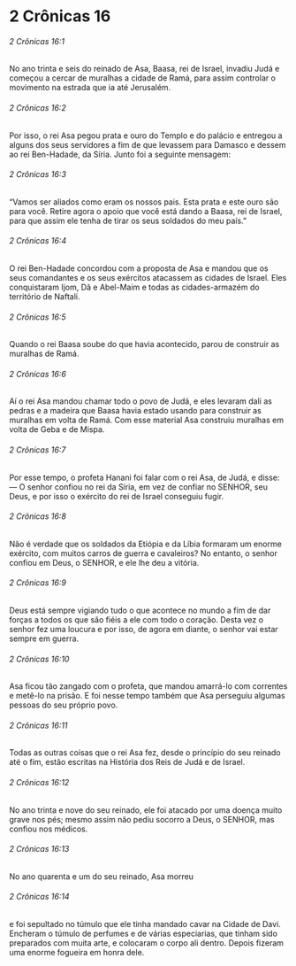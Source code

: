 # 2 Crônicas 16

###### 2 Crônicas 16:1

No ano trinta e seis do reinado de Asa, Baasa, rei de Israel, invadiu Judá e começou a cercar de muralhas a cidade de Ramá, para assim controlar o movimento na estrada que ia até Jerusalém.

###### 2 Crônicas 16:2

Por isso, o rei Asa pegou prata e ouro do Templo e do palácio e entregou a alguns dos seus servidores a fim de que levassem para Damasco e dessem ao rei Ben-Hadade, da Síria. Junto foi a seguinte mensagem:

###### 2 Crônicas 16:3

“Vamos ser aliados como eram os nossos pais. Esta prata e este ouro são para você. Retire agora o apoio que você está dando a Baasa, rei de Israel, para que assim ele tenha de tirar os seus soldados do meu país.”

###### 2 Crônicas 16:4

O rei Ben-Hadade concordou com a proposta de Asa e mandou que os seus comandantes e os seus exércitos atacassem as cidades de Israel. Eles conquistaram Ijom, Dã e Abel-Maim e todas as cidades-armazém do território de Naftali.

###### 2 Crônicas 16:5

Quando o rei Baasa soube do que havia acontecido, parou de construir as muralhas de Ramá.

###### 2 Crônicas 16:6

Aí o rei Asa mandou chamar todo o povo de Judá, e eles levaram dali as pedras e a madeira que Baasa havia estado usando para construir as muralhas em volta de Ramá. Com esse material Asa construiu muralhas em volta de Geba e de Mispa.

###### 2 Crônicas 16:7

Por esse tempo, o profeta Hanani foi falar com o rei Asa, de Judá, e disse: — O senhor confiou no rei da Síria, em vez de confiar no SENHOR, seu Deus, e por isso o exército do rei de Israel conseguiu fugir.

###### 2 Crônicas 16:8

Não é verdade que os soldados da Etiópia e da Líbia formaram um enorme exército, com muitos carros de guerra e cavaleiros? No entanto, o senhor confiou em Deus, o SENHOR, e ele lhe deu a vitória.

###### 2 Crônicas 16:9

Deus está sempre vigiando tudo o que acontece no mundo a fim de dar forças a todos os que são fiéis a ele com todo o coração. Desta vez o senhor fez uma loucura e por isso, de agora em diante, o senhor vai estar sempre em guerra.

###### 2 Crônicas 16:10

Asa ficou tão zangado com o profeta, que mandou amarrá-lo com correntes e metê-lo na prisão. E foi nesse tempo também que Asa perseguiu algumas pessoas do seu próprio povo.

###### 2 Crônicas 16:11

Todas as outras coisas que o rei Asa fez, desde o princípio do seu reinado até o fim, estão escritas na História dos Reis de Judá e de Israel.

###### 2 Crônicas 16:12

No ano trinta e nove do seu reinado, ele foi atacado por uma doença muito grave nos pés; mesmo assim não pediu socorro a Deus, o SENHOR, mas confiou nos médicos.

###### 2 Crônicas 16:13

No ano quarenta e um do seu reinado, Asa morreu

###### 2 Crônicas 16:14

e foi sepultado no túmulo que ele tinha mandado cavar na Cidade de Davi. Encheram o túmulo de perfumes e de várias especiarias, que tinham sido preparados com muita arte, e colocaram o corpo ali dentro. Depois fizeram uma enorme fogueira em honra dele.

